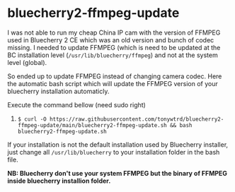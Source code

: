 # bluecherry2-ffmpeg-update

I was not able to run my cheap China IP cam with the version of FFMPEG used in Bluecherry 2 CE which was an old version and bunch of codec missing. I needed to update FFMPEG (which is need to be updated at the BC installation level (`/usr/lib/bluecherry/ffmpeg`) and not at the system level (global).

So ended up to update FFMPEG instead of changing camera codec. Here the automatic bash script which will update the FFMPEG version of your bluecherry installation automaticly.

Execute the command bellow (need sudo right)

1. `$ curl -O https://raw.githubusercontent.com/tonywtrd/bluecherry2-ffmpeg-update/main/bluecherry2-ffmpeg-update.sh && bash bluecherry2-ffmpeg-update.sh`

If your installation is not the default installation used by Bluecherry installer, just change all `/usr/lib/bluecherry` to your installation folder in the bash file.

**NB: Bluecherry don't use your system FFMPEG but the binary of FFMPEG inside bluecherry installion folder.**
